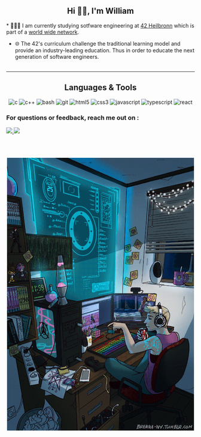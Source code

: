<h2 align="center">Hi 👋🏻, I'm William</h2>
* 🧑🏻‍💻 I am currently studying sotfware engineering at <a target="_blank" href="https://www.42heilbronn.de/en/">42 Heilbronn</a> which is part of a <a target="_blank" href="https://42.fr/en/network-42/">world wide network</a>.

* 🌐 The 42's curriculum challenge the traditional learning model and provide an industry-leading education. Thus in order to educate the next generation of software engineers.
  <br></br>
---

<h2 align="center">Languages & Tools</h2>
<p align="center">
  <img src="https://img.shields.io/badge/C-00599C?style=for-the-badge&logo=c&logoColor=white" alt="c"/>
    <img src="https://img.shields.io/badge/C%2B%2B-00599C?style=for-the-badge&logo=c%2B%2B&logoColor=white" alt="c++"/>
  <img src="https://img.shields.io/badge/Shell_Script-121011?style=for-the-badge&logo=gnu-bash&logoColor=white" alt="bash"/>
  <img src="https://img.shields.io/badge/GIT-E44C30?style=for-the-badge&logo=git&logoColor=white" alt="git"/>
  <img src="https://img.shields.io/badge/HTML5-E34F26?style=for-the-badge&logo=html5&logoColor=white" alt="html5"/>
  <img src="https://img.shields.io/badge/CSS3-1572B6?style=for-the-badge&logo=css3&logoColor=white" alt="css3"/>
  <img src="https://img.shields.io/badge/JavaScript-323330?style=for-the-badge&logo=javascript&logoColor=F7DF1E" alt="javascript"/>
    <img src="https://img.shields.io/badge/TypeScript-007ACC?style=for-the-badge&logo=typescript&logoColor=white" alt="typescript">
  <img src="https://img.shields.io/badge/React-20232A?style=for-the-badge&logo=react&logoColor=61DAFB" alt="react"/></p>
 <h3 align="left">For questions or feedback, reach me out on : </h3>
<p align="left">
<a href="https://www.linkedin.com/in/william-ollio/" target="blank">
  <img src="https://img.shields.io/badge/linkedin-%230077B5.svg?&style=for-the-badge&logo=linkedin&logoColor=white" />
  </a>
<a href="https://discord.gg/#7599" target="blank">
  <img src="https://img.shields.io/badge/Discord-5865F2?style=for-the-badge&logo=discord&logoColor=white" />
  </a>
</p>

<br></br>
<p align=center>
 <img src="https://github.com/williamollio/williamollio/blob/master/.gif/Imguf.gif"/></p>




